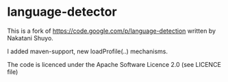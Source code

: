 language-detector
=================

This is a fork of https://code.google.com/p/language-detection written by Nakatani Shuyo.

I added maven-support, new loadProfile(..) mechanisms.

The code is licenced under the Apache Software Licence 2.0 (see LICENCE file)

